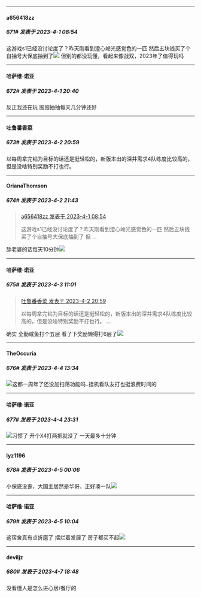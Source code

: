 
*****

####  a656418zz  
##### 671#       发表于 2023-4-1 08:54

这游戏s1已经没讨论度了？昨天刚看到澄心岭光感觉色的一匹 然后五块钱买了个自抽号大保底抽到了<img src="https://static.saraba1st.com/image/smiley/face2017/009.gif" referrerpolicy="no-referrer"> 但别的都没玩懂，看起来像战双，2023年了值得玩吗


*****

####  哈萨维·诺亚  
##### 672#       发表于 2023-4-1 20:40

反正我还在玩 囤囤抽抽每天几分钟还好


*****

####  吐鲁番香菜  
##### 673#       发表于 2023-4-2 20:59

以每周拿完钻为目标的话还是挺轻松的，新版本出的深井需求4队练度比较高的，但是没啥特别奖励不打也行。


*****

####  OrianaThomson  
##### 674#       发表于 2023-4-2 21:43

<blockquote><a href="httphttps://bbs.saraba1st.com/2b/forum.php?mod=redirect&amp;goto=findpost&amp;pid=60294034&amp;ptid=2064120" target="_blank">a656418zz 发表于 2023-4-1 08:54</a>

这游戏s1已经没讨论度了？昨天刚看到澄心岭光感觉色的一匹 然后五块钱买了个自抽号大保底抽到了 但 ...</blockquote>
舔老婆的话每天10分钟<img src="https://static.saraba1st.com/image/smiley/face2017/033.png" referrerpolicy="no-referrer">


*****

####  哈萨维·诺亚  
##### 675#       发表于 2023-4-3 11:01

<blockquote><a href="httphttps://bbs.saraba1st.com/2b/forum.php?mod=redirect&amp;goto=findpost&amp;pid=60309618&amp;ptid=2064120" target="_blank">吐鲁番香菜 发表于 2023-4-2 20:59</a>

以每周拿完钻为目标的话还是挺轻松的，新版本出的深井需求4队练度比较高的，但是没啥特别奖励不打也行。 ...</blockquote>
确实 全勤咸鱼打个五层 看了下奖励懒得打6层了<img src="https://static.saraba1st.com/image/smiley/face2017/252.png" referrerpolicy="no-referrer">


*****

####  TheOccuria  
##### 676#       发表于 2023-4-4 13:34

<img src="https://static.saraba1st.com/image/smiley/face2017/067.png" referrerpolicy="no-referrer">这都一周年了还没加扫荡功能吗..挂机看队友打也挺浪费时间的


*****

####  哈萨维·诺亚  
##### 677#       发表于 2023-4-4 23:31

<img src="https://static.saraba1st.com/image/smiley/face2017/067.png" referrerpolicy="no-referrer">习惯了 开个X4打两把就没了 一天最多十分钟


*****

####  lyz1196  
##### 678#       发表于 2023-4-5 00:06

小保底没歪，大国主居然是华哥，正好凑一队<img src="https://static.saraba1st.com/image/smiley/face2017/037.png" referrerpolicy="no-referrer">


*****

####  哈萨维·诺亚  
##### 679#       发表于 2023-4-5 10:04

这宿舍真有点折磨了 摆烂着发展了 房子都买不起<img src="https://static.saraba1st.com/image/smiley/face2017/067.png" referrerpolicy="no-referrer">


*****

####  deviljz  
##### 680#       发表于 2023-4-7 18:48

没看懂人是怎么进心居/餐厅的


